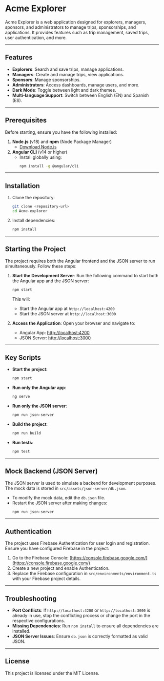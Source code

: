 # Acme Explorer

Acme Explorer is a web application designed for explorers, managers, sponsors, and administrators to manage trips, sponsorships, and applications. It provides features such as trip management, saved trips, user authentication, and more.

---

## Features

- **Explorers**: Search and save trips, manage applications.
- **Managers**: Create and manage trips, view applications.
- **Sponsors**: Manage sponsorships.
- **Administrators**: Access dashboards, manage users, and more.
- **Dark Mode**: Toggle between light and dark themes.
- **Multi-language Support**: Switch between English (EN) and Spanish (ES).

---

## Prerequisites

Before starting, ensure you have the following installed:

1. **Node.js** (v18) and **npm** (Node Package Manager)
   - [Download Node.js](https://nodejs.org/)
2. **Angular CLI** (v14 or higher)
   - Install globally using:
     ```bash
     npm install -g @angular/cli
     ```

---

## Installation

1. Clone the repository:
   ```bash
   git clone <repository-url>
   cd Acme-explorer
   ```

2. Install dependencies:
   ```bash
   npm install
   ```

---

## Starting the Project

The project requires both the Angular frontend and the JSON server to run simultaneously. Follow these steps:

1. **Start the Development Server**:
   Run the following command to start both the Angular app and the JSON server:
   ```bash
   npm start
   ```
   This will:
   - Start the Angular app at `http://localhost:4200`
   - Start the JSON server at `http://localhost:3000`

2. **Access the Application**:
   Open your browser and navigate to:
   - Angular App: [http://localhost:4200](http://localhost:4200)
   - JSON Server: [http://localhost:3000](http://localhost:3000)

---

## Key Scripts

- **Start the project**:
  ```bash
  npm start
  ```
- **Run only the Angular app**:
  ```bash
  ng serve
  ```
- **Run only the JSON server**:
  ```bash
  npm run json-server
  ```
- **Build the project**:
  ```bash
  npm run build
  ```
- **Run tests**:
  ```bash
  npm test
  ```

---

## Mock Backend (JSON Server)

The JSON server is used to simulate a backend for development purposes. The mock data is stored in `src/assets/json-server/db.json`.

- To modify the mock data, edit the `db.json` file.
- Restart the JSON server after making changes:
  ```bash
  npm run json-server
  ```

---

## Authentication

The project uses Firebase Authentication for user login and registration. Ensure you have configured Firebase in the project:

1. Go to the Firebase Console: [https://console.firebase.google.com/](https://console.firebase.google.com/)
2. Create a new project and enable Authentication.
3. Replace the Firebase configuration in `src/environments/environment.ts` with your Firebase project details.

---

## Troubleshooting

- **Port Conflicts**: If `http://localhost:4200` or `http://localhost:3000` is already in use, stop the conflicting process or change the port in the respective configurations.
- **Missing Dependencies**: Run `npm install` to ensure all dependencies are installed.
- **JSON Server Issues**: Ensure `db.json` is correctly formatted as valid JSON.

---

## License

This project is licensed under the MIT License.